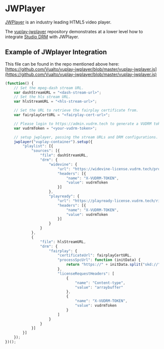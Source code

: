 # JWPlayer

[JWPlayer](https://jwplayer.com/) is an industry leading HTML5 video player.

The [vuplay-jwplayer](https://github.com/Vualto/vuplay-jwplayer) repository demonstrates at a lower level how to integrate [Studio DRM](https://docs.vualto.com/projects/vudrm/en/latest/index.html) with JWPlayer.

## Example of JWplayer Integration

This file can be found in the repo mentioned above here: [https://github.com/Vualto/vuplay-jwplayer/blob/master/vuplay-jwplayer.js](https://github.com/Vualto/vuplay-jwplayer/blob/master/vuplay-jwplayer.js)

```javascript
(function() {
    // Set the mpeg-dash stream URL.
    var dashStreamURL = "<dash-stream-url>";
    // Set the hls stream URL.
    var hlsStreamURL = "<hls-stream-url>";

    // Set the URL to retrieve the fairplay certificate from.
    var fairplayCertURL = "<fairplay-cert-url>";

    // Please login to https://admin.vudrm.tech to generate a VUDRM token.
    var vudrmToken = "<your-vudrm-token>";

    // setup jwplayer, passing the stream URLs and DRM configurations.  
    jwplayer("vuplay-container").setup({
        "playlist": [{
            "sources": [{
                "file": dashStreamURL,
                "drm": {
                    "widevine": {
                        "url": "https://widevine-license.vudrm.tech/proxy",
                        "headers": [{
                            "name": "X-VUDRM-TOKEN",
                            "value": vudrmToken
                        }]
                    },
                    "playready": {
                        "url": "https://playready-license.vudrm.tech/rightsmanager.asmx",
                        "headers": [{
                            "name": "X-VUDRM-TOKEN",
                            "value": vudrmToken
                        }]
                    }
                }
            }, 
            {
                "file": hlsStreamURL,
                "drm": {
                    "fairplay": {
                        "certificateUrl": fairplayCertURL,
                        "processSpcUrl": function (initData) {
                            return "https://" + initData.split("skd://").pop();
                        },
                        "licenseRequestHeaders": [
                            {
                                "name": "Content-type",
                                "value": "arraybuffer"
                            },
                            {
                                "name": "X-VUDRM-TOKEN",
                                "value": vudrmToken
                            }
                        ]
                    }
                }
            }]
        }]
    });
})();
```
